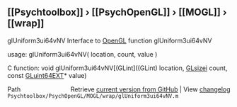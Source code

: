 ## [[Psychtoolbox]] &#8250; [[PsychOpenGL]] &#8250; [[MOGL]] &#8250; [[wrap]]

glUniform3ui64vNV  Interface to [OpenGL](OpenGL) function glUniform3ui64vNV  
  
usage:  glUniform3ui64vNV( location, count, value )  
  
C function:  void glUniform3ui64vNV[(GLint]((GLint) location, [GLsizei](GLsizei) count, const [GLuint64EXT](GLuint64EXT)\* value)  




<div class="code_header" style="text-align:right;">
  <span style="float:left;">Path&nbsp;&nbsp;</span> <span class="counter">Retrieve <a href=
  "https://raw.github.com/Psychtoolbox-3/Psychtoolbox-3/beta/Psychtoolbox/PsychOpenGL/MOGL/wrap/glUniform3ui64vNV.m">current version from GitHub</a> | View <a href=
  "https://github.com/Psychtoolbox-3/Psychtoolbox-3/commits/beta/Psychtoolbox/PsychOpenGL/MOGL/wrap/glUniform3ui64vNV.m">changelog</a></span>
</div>
<div class="code">
  <code>Psychtoolbox/PsychOpenGL/MOGL/wrap/glUniform3ui64vNV.m</code>
</div>

